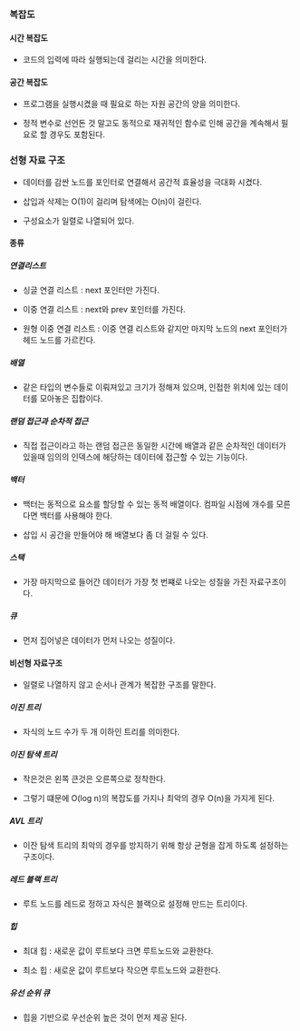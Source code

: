 ### 복잡도

#### 시간 복잡도

- 코드의 입력에 따라 실행되는데 걸리는 시간을 의미한다.

#### 공간 복잡도

- 프로그램을 실행시켰을 때 필요로 하는 자원 공간의 양을 의미한다.

- 정적 변수로 선언돈 것 말고도 동적으로 재귀적인 함수로 인해 공간을 계속해서 필요로 할 경우도 포함된다.

### 선형 자료 구조

- 데이터를 감싼 노드를 포인터로 연결해서 공간적 효율성을 극대화 시켰다.

- 삽입과 삭제는 O(1)이 걸리며 탐색에는 O(n)이 걸린다.

- 구성요소가 일렬로 나열되어 있다.

#### 종류

##### 연결리스트

- 싱글 연결 리스트 : next 포인터만 가진다.

- 이중 연결 리스트 : next와 prev 포인터를 가진다.

- 원형 이중 연결 리스트 : 이중 연결 리스트와 같지만 마지막 노드의 next 포인터가 헤드 노드를 가르킨다.

##### 배열

- 같은 타입의 변수들로 이뤄져있고 크기가 정해져 있으며, 인접한 위치에 있는 데이터를 모아놓은 집합이다.

##### 랜덤 접근과 순차적 접근

- 직접 접근이라고 하는 랜덤 접근은 동일한 시간에 배열과 같은 순차적인 데이터가 있을때 임의의 인덱스에 해당하는 데이터에 접근할 수 있는 기능이다.

##### 백터

- 백터는 동적으로 요소를 할당할 수 있는 동적 배열이다. 컴파일 시점에 개수를 모른다면 백터를 사용해야 한다.

- 삽입 시 공간을 만들어야 해 배열보다 좀 더 걸릴 수 있다.

##### 스택

- 가장 마지막으로 들어간 데이터가 가장 첫 번쨰로 나오는 성질을 가진 자료구조이다.

##### 큐

- 먼저 집어넣은 데이터가 먼저 나오는 성질이다.

#### 비선형 자료구조

- 일렬로 나열하지 않고 순서나 관계가 복잡한 구조를 말한다.

##### 이진 트리

- 자식의 노드 수가 두 개 이하인 트리를 의미한다.

##### 이진 탐색 트리

- 작은것은 왼쪽 큰것은 오른쪽으로 정착한다.

- 그렇기 떄문에 O(log n)의 복잡도를 가지나 최악의 경우 O(n)을 가지게 된다.

##### AVL 트리

- 이잔 탐색 트리의 최악의 경우를 방지하기 위해 항상 균형을 잡게 하도록 설정하는 구조이다.

##### 레드 블랙 트리

- 루트 노드를 레드로 정하고 자식은 블랙으로 설정해 만드는 트리이다.

##### 힙

- 최대 힙 : 새로운 값이 루트보다 크면 루트노드와 교환한다.

- 최소 힙 : 새로운 값이 루트보다 작으면 루트노드와 교환한다.

##### 유선 순위 큐

- 힙을 기반으로 우선순위 높은 것이 먼저 제공 된다.
